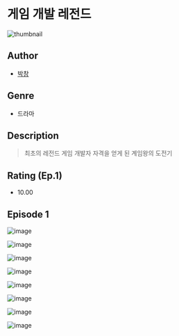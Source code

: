 # 게임 개발 레전드
![thumbnail](https://image-comic.pstatic.net/user_contents_data/challenge_comic/2023/05/25/308873/upload_7293919772505630257_480x623.jpeg)

## Author
- [박창](https://comic.naver.com/artistTitle?id=308873)

## Genre
- 드라마

## Description
> 최초의 레전드 게임 개발자 자격을 얻게 된 계임왕의 도전기


## Rating (Ep.1)
- 10.00

## Episode 1
![image](https://image-comic.pstatic.net/user_contents_data/challenge_comic/2023/05/25/308873/upload_3472891246184325426.jpeg)

![image](https://image-comic.pstatic.net/user_contents_data/challenge_comic/2023/05/25/308873/upload_7291716346052818998.jpeg)

![image](https://image-comic.pstatic.net/user_contents_data/challenge_comic/2023/05/25/308873/upload_3690526396778623076.jpeg)

![image](https://image-comic.pstatic.net/user_contents_data/challenge_comic/2023/05/25/308873/upload_7005408801859188277.jpeg)

![image](https://image-comic.pstatic.net/user_contents_data/challenge_comic/2023/05/25/308873/upload_4135259075395991394.jpeg)

![image](https://image-comic.pstatic.net/user_contents_data/challenge_comic/2023/05/25/308873/upload_4121748452608009520.jpeg)

![image](https://image-comic.pstatic.net/user_contents_data/challenge_comic/2023/05/25/308873/upload_7161674713639838822.jpeg)

![image](https://image-comic.pstatic.net/user_contents_data/challenge_comic/2023/05/25/308873/upload_3487304769980228450.jpeg)
